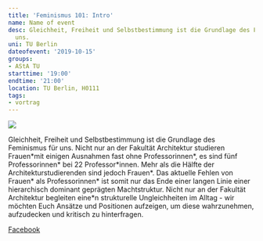 ```yaml
---
title: 'Feminismus 101: Intro'
name: Name of event
desc: Gleichheit, Freiheit und Selbstbestimmung ist die Grundlage des Feminismus für
  uns.
uni: TU Berlin
dateofevent: '2019-10-15'
groups:
- AStA TU
starttime: '19:00'
endtime: '21:00'
location: TU Berlin, H0111
tags:
- vortrag
---
```


![](https://asta.tu-berlin.de/sites/default/files/files/Feminismusfaeuste.png)

Gleichheit, Freiheit und Selbstbestimmung ist die Grundlage des Feminismus für uns. Nicht nur an der Fakultät Architektur studieren Frauen\*mit einigen Ausnahmen fast ohne Professorinnen\*, es sind fünf Professorinnen\* bei 22 Professor\*innen. Mehr als die Hälfte der Architekturstudierenden sind jedoch Frauen\*. Das aktuelle Fehlen von Frauen\* als Professorinnen\* ist somit nur das Ende einer langen Linie einer hierarchisch dominant geprägten Machtstruktur. Nicht nur an der Fakultät Architektur begleiten eine\*n strukturelle Ungleichheiten im Alltag - wir möchten Euch Ansätze und Positionen aufzeigen, um diese wahrzunehmen, aufzudecken und kritisch zu hinterfragen.

[Facebook](https://www.facebook.com/events/2408249196163311/?active_tab=about)